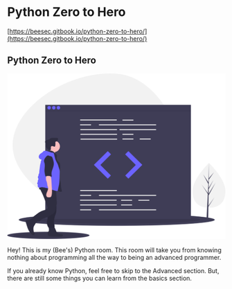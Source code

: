 # Python Zero to Hero

[https://beesec.gitbook.io/python-zero-to-hero/](https://beesec.gitbook.io/python-zero-to-hero/)

## Python Zero to Hero

![](.gitbook/assets/undraw_code_review_l1q9.svg)

Hey! This is my \(Bee's\) Python room. This room will take you from knowing nothing about programming all the way to being an advanced programmer.

If you already know Python, feel free to skip to the Advanced section. But, there are still some things you can learn from the basics section.

